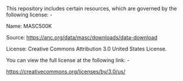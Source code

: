 This repository includes certain resources, which are governed by the following license: -

Name: MASC500K

Source: https://anc.org/data/masc/downloads/data-download

License: Creative Commons Attribution 3.0 United States License.

You can view the full license at the following link: -

https://creativecommons.org/licenses/by/3.0/us/
